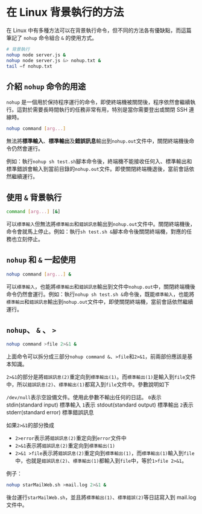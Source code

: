 # 在 Linux 背景執行的方法

在 Linux 中有多種方法可以在背景執行命令，但不同的方法各有優缺點，而這篇筆記了 `nohup` 命令組合 `&` 的使用方式。

```sh
# 背景執行
nohup node server.js &
nohup node server.js &> nohup.txt &
tail –f nohup.txt
```

## 介紹 `nohup` 命令的用途

`nohup` 是一個用於保持程序運行的命令，即使終端機被關閉後，程序依然會繼續執行。這對於需要長時間執行的任務非常有用，特別是當你需要登出或關閉 SSH 連線時。


```sh
nohup command [arg...]
```

無法將**標準輸入**、**標準輸出**及**錯誤訊息**輸出到`nohup.out`文件中，關閉終端機後命令仍然會運行。

例如：執行`nohup sh test.sh`腳本命令後，終端機不能接收任何入、標準輸出和標準錯誤會輸入到當前目錄的`nohup.out`文件。即使關閉終端機退後，當前會話依然繼續運行。

## 使用 `&` 背景執行

```sh
command [arg...] [&]
```

可以`標準輸入`但無法將`標準輸出`和`錯誤訊息`輸出到`nohup.out`文件中。關閉終端機後，命令會就馬上停止。例如：執行`sh test.sh &`腳本命令後關閉終端機，對應的任務也立刻停止。

## `nohup` 和 `&` 一起使用

```sh
nohup command [arg...] &
```

可以`標準輸入`，也能將`標準輸出`和`錯誤訊息`輸出到文件中`nohup.out`中，關閉終端機後命令仍然會運行。例如：執行`nohup sh test.sh &`命令後，既能`標準輸入`，也能將`標準輸出`和`錯誤訊息`輸出到`nohup.out`文件中，即使關閉終端機，當前會話依然繼續運行。

## `nohup`、 `&` 、 `>`

```sh
nohup command >file 2>&1 &
```

上面命令可以拆分成三部分`nohup command &`、`>file`和`2>&1`，前兩部份應該是基本知識。

`2>&1`的部分是將`錯誤訊息(2)`重定向到`標準輸出(1)`。而`標準輸出(1)`是輸入到`file`文件中，所以`錯誤訊息(2)`、`標準輸出(1)`都寫入到`file`文件中。參數說明如下

`/dev/null`表示空設備文件。使用此參數不輸出任何的日誌。
`0`表示 stdin(standard input) 標準輸入
`1`表示 stdout(standard output) 標準輸出
`2`表示 stderr(standard error) 標準錯誤訊息

如果`2>&1`的部分換成

- `2>error`表示將`錯誤訊息(2)`重定向到`error`文件中
- `2>&1`表示將`錯誤訊息(2)`重定向到`標準輸出(1)`
- `2>&1 >file`表示將`錯誤訊息(2)`重定向到`標準輸出(1)`，而`標準輸出(1)`輸入到`file`中，也就是`錯誤訊息(2)`、`標準輸出(1)`都輸入到`file`中，等於`1>file 2>&1`。

例子：

```sh
nohup starMailWeb.sh >mail.log 2>&1 &
```

後台運行`starMailWeb.sh`，並且將`標準輸出(1)`、`標準錯誤(2)`等日誌寫入到 mail.log 文件中。
